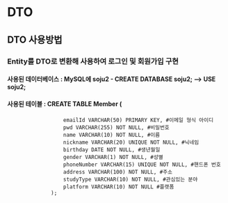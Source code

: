 # DTO

## DTO 사용방법

### Entity를 DTO로 변환해 사용하여 로그인 및 회원가입 구현
#### 사용된 데이터베이스 : MySQL에 soju2 - CREATE DATABASE soju2; --> USE soju2;
#### 사용된 테이블 : CREATE TABLE Member (
	                  emailId VARCHAR(50) PRIMARY KEY, #이메일 형식 아이디
	                  pwd VARCHAR(255) NOT NULL, #비밀번호
	                  name VARCHAR(10) NOT NULL, #이름
	                  nickname VARCHAR(20) UNIQUE NOT NULL, #닉네임
	                  birthday DATE NOT NULL, #생년월일
	                  gender VARCHAR(1) NOT NULL, #성별
	                  phoneNumber VARCHAR(15) UNIQUE NOT NULL, #핸드폰 번호
	                  address VARCHAR(100) NOT NULL, #주소
	                  studyType VARCHAR(10) NOT NULL, #관심있는 분야
	                  platform VARCHAR(10) NOT NULL #플랫폼
                  );
